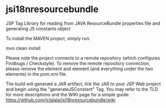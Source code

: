 jsi18nresourcebundle
====================

JSP Tag Library for reading from JAVA ResourceBundle properties file and generating JS constants object

To install the MAVEN project, simply run:

mvn clean install

Please note the project connects to a remote repository (which configures Findbugs / Checkstyle). To remove the remote repository connection, please remove the <parent> element and <repositories> element (and everything under the two elements) in the pom.xml file.

The build will generate a JAR artifact, link the JAR to your JSP Web project and begin using the "generateJSConstant" Tag. You may refer to the TLD for more descriptions and the WIKI page for a simple guide: https://github.com/jclalala/jsi18nresourcebundle/wiki
